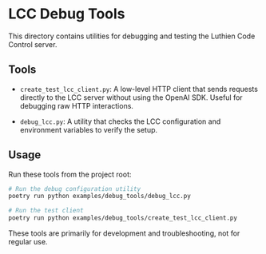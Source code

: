 # LCC Debug Tools

This directory contains utilities for debugging and testing the Luthien Code Control server.

## Tools

- `create_test_lcc_client.py`: A low-level HTTP client that sends requests directly to the LCC server without using the OpenAI SDK. Useful for debugging raw HTTP interactions.

- `debug_lcc.py`: A utility that checks the LCC configuration and environment variables to verify the setup.

## Usage

Run these tools from the project root:

```bash
# Run the debug configuration utility
poetry run python examples/debug_tools/debug_lcc.py

# Run the test client
poetry run python examples/debug_tools/create_test_lcc_client.py
```

These tools are primarily for development and troubleshooting, not for regular use.
